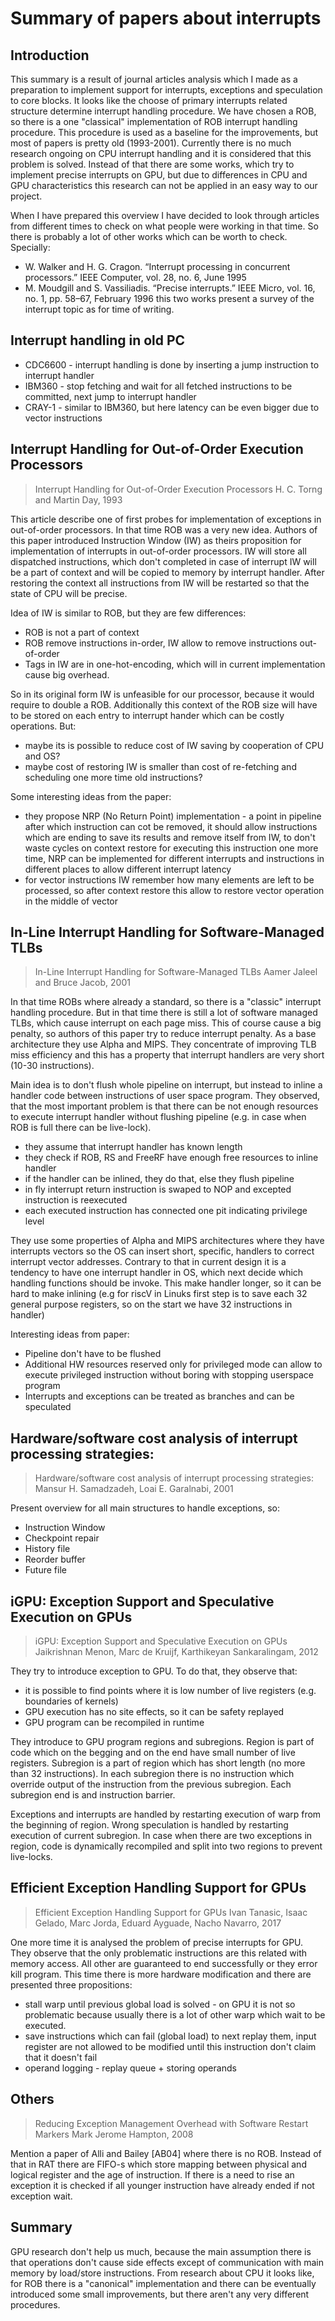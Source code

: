 # Summary of papers about interrupts

## Introduction

This summary is a result of journal articles analysis which I made as a preparation to implement support for interrupts,
exceptions and speculation to core blocks. It looks like the choose of primary interrupts related structure determine
interrupt handling procedure. We have chosen a ROB, so there is a one "classical" implementation of ROB interrupt
handling procedure.  This procedure is used as a baseline for the improvements, but most of papers is pretty old
(1993-2001). Currently there is no much research ongoing on CPU interrupt handling and it is considered that this
problem is solved. Instead of that there are some works, which try to implement precise interrupts on GPU, but due to
differences in CPU and GPU characteristics this research can not be applied in an easy way to our project.

When I have prepared this overview I have decided to look through articles from different times to check on what people
were working in that time. So there is probably a lot of other works which can be worth to check. Specially:
- W. Walker and H. G. Cragon. “Interrupt processing in concurrent processors.” IEEE Computer, vol. 28, no. 6, June 1995
- M. Moudgill and S. Vassiliadis. “Precise interrupts.” IEEE Micro, vol. 16, no. 1, pp. 58–67, February 1996
this two works present a survey of the interrupt topic as for time of writing.

## Interrupt handling in old PC

- CDC6600 - interrupt handling is done by inserting a jump instruction to interrupt handler
- IBM360 - stop fetching and wait for all fetched instructions to be committed, next jump to interrupt handler
- CRAY-1 - similar to IBM360, but here latency can be even bigger due to vector instructions

## Interrupt Handling for Out-of-Order Execution Processors

> Interrupt Handling for Out-of-Order Execution Processors
> H. C. Torng and Martin Day, 1993

This article describe one of first probes for implementation of exceptions in out-of-order processors. In that time ROB
was a very new idea. Authors of this paper introduced Instruction Window (IW) as theirs proposition for implementation
of interrupts in out-of-order processors. IW will store all dispatched instructions, which don't completed in case of
interrupt IW will be a part of context and will be copied to memory by interrupt handler. After restoring the context
all instructions from IW will be restarted so that the state of CPU will be precise.

Idea of IW is similar to ROB, but they are few differences:
- ROB is not a part of context
- ROB remove instructions in-order, IW allow to remove instructions out-of-order
- Tags in IW are in one-hot-encoding, which will in current implementation cause big overhead.

So in its original form IW is unfeasible for our processor, because it would require to double a ROB. Additionally this
context of the ROB size will have to be stored on each entry to interrupt hander which can be costly operations.
But:
- maybe its is possible to reduce cost of IW saving by cooperation of CPU and OS?
- maybe cost of restoring IW is smaller than cost of re-fetching and scheduling one more time old instructions?


Some interesting ideas from the paper:
- they propose NRP (No Return Point) implementation - a point in pipeline after which instruction can cot be removed, it
  should allow instructions which are ending to save its results and remove itself from IW, to don't waste cycles on
  context restore for executing this instruction one more time, NRP can be implemented for different interrupts and
  instructions in different places to allow different interrupt latency
- for vector instructions IW remember how many elements are left to be processed, so after context restore this allow to
  restore vector operation in the middle of vector


## In-Line Interrupt Handling for Software-Managed TLBs

> In-Line Interrupt Handling for Software-Managed TLBs
> Aamer Jaleel and Bruce Jacob, 2001

In that time ROBs where already a standard, so there is a "classic" interrupt handling procedure. But in that time there
is still a lot of software managed TLBs, which cause interrupt on each page miss. This of course cause a big penalty, so
authors of this paper try to reduce interrupt penalty. As a base architecture they use Alpha and MIPS. They concentrate
of improving TLB miss efficiency and this has a property that interrupt handlers are very short (10-30 instructions).

Main idea is to don't flush whole pipeline on interrupt, but instead to inline a handler code between instructions of
user space program. They observed, that the most important problem is that there can be not enough resources to execute
interrupt handler without flushing pipeline (e.g. in case when ROB is full there can be live-lock). 
- they assume that interrupt handler has known length
- they check if ROB, RS and FreeRF have enough free resources to inline handler
- if the handler can be inlined, they do that, else they flush pipeline
- in fly interrupt return instruction is swaped to NOP and excepted instruction is reexecuted
- each executed instruction has connected one pit indicating privilege level

They use some properties of Alpha and MIPS architectures where they have interrupts vectors so the OS can insert short,
specific, handlers to correct interrupt vector addresses. Contrary to that in current design it is a tendency to have one
interrupt handler in OS, which next decide which handling functions should be invoke. This make handler longer, so it
can be hard to make inlining (e.g for riscV in Linuks first step is to save each 32 general purpose registers, so on the
start we have 32 instructions in handler)

Interesting ideas from paper:
- Pipeline don't have to be flushed
- Additional HW resources reserved only for privileged mode can allow to execute privileged instruction without
  boring with stopping userspace program
- Interrupts and exceptions can be treated as branches and can be speculated


## Hardware/software cost analysis of interrupt processing strategies:

> Hardware/software cost analysis of interrupt processing strategies:
> Mansur H. Samadzadeh, Loai E. Garalnabi, 2001

Present overview for all main structures to handle exceptions, so:
- Instruction Window
- Checkpoint repair
- History file
- Reorder buffer
- Future file

## iGPU: Exception Support and Speculative Execution on GPUs

> iGPU: Exception Support and Speculative Execution on GPUs
> Jaikrishnan Menon, Marc de Kruijf, Karthikeyan Sankaralingam, 2012

They try to introduce exception to GPU. To do that, they observe that:
- it is possible to find points where it is low number of live registers (e.g. boundaries of kernels)
- GPU execution has no site effects, so it can be safety replayed
- GPU program can be recompiled in runtime

They introduce to GPU program regions and subregions. Region is part of code which on the begging and on the end have
small number of live registers. Subregion is a part of region which has short length (no more than 32 instructions).
In each subregion there is no instruction which override output of the instruction from the previous subregion. Each
subregion end is and instruction barrier.

Exceptions and interrupts are handled by restarting execution of warp from the beginning of region. Wrong speculation is
handled by restarting execution of current subregion. In case when there are two exceptions in region, code is
dynamically recompiled and split into two regions to prevent live-locks.

## Efficient Exception Handling Support for GPUs

> Efficient Exception Handling Support for GPUs
> Ivan Tanasic, Isaac Gelado, Marc Jorda, Eduard Ayguade, Nacho Navarro, 2017

One more time it is analysed the problem of precise interrupts for GPU. They observe that the only problematic
instructions are this related with memory access. All other are guaranteed to end successfully or they error kill
program. This time there is more hardware modification and there are presented three propositions:
- stall warp until previous global load is solved - on GPU it is not so problematic because usually there is a lot of
  other warp which wait to be executed.
- save instructions which can fail (global load) to next replay them, input register are not allowed to be modified
  until this instruction don't claim that it doesn't fail
- operand logging - replay queue + storing operands

## Others

> Reducing Exception Management Overhead with Software Restart Markers
> Mark Jerome Hampton, 2008

Mention a paper of Alli and Bailey [AB04] where there is no ROB. Instead of that in RAT there are FIFO-s which store
mapping between physical and logical register and the age of instruction. If there is a need to rise an exception it is
checked if all younger instruction have already ended if not exception wait.


## Summary 

GPU research don't help us much, because the main assumption there is that operations don't cause side effects except
of communication with main memory by load/store instructions. From research about CPU it looks like, for ROB there is a
"canonical" implementation and there can be eventually introduced some small improvements, but there aren't any very
different procedures.
